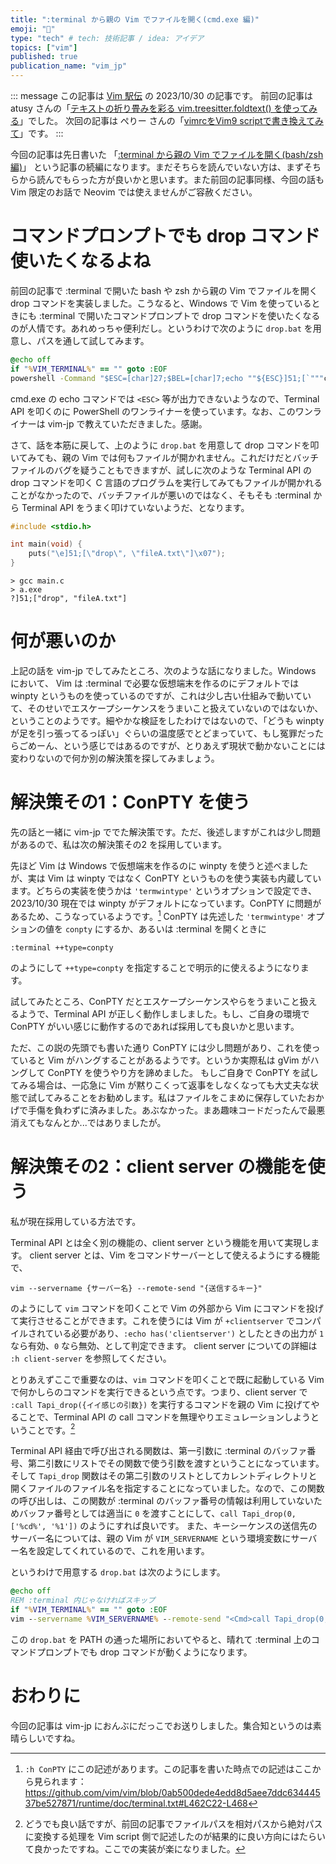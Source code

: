 ```yaml
---
title: ":terminal から親の Vim でファイルを開く(cmd.exe 編)"
emoji: "🔖"
type: "tech" # tech: 技術記事 / idea: アイデア
topics: ["vim"]
published: true
publication_name: "vim_jp"
---
```


::: message
この記事は [Vim 駅伝](https://vim-jp.org/ekiden/) の 2023/10/30 の記事です。
前回の記事は atusy さんの「[テキストの折り畳みを彩る vim.treesitter.foldtext() を使ってみる](https://blog.atusy.net/2023/10/26/treesitter-foldtext/)」でした。
次回の記事は ぺりー さんの「[vimrcをVim9 scriptで書き換えてみて](https://satorunooshie.medium.com/vim9scriptation-of-vimrc-e87b54136bf2)」です。
:::

今回の記事は先日書いた 「[:terminal から親の Vim でファイルを開く(bash/zsh編)](https://zenn.dev/vim_jp/articles/5fdad17d336c6d)」 という記事の続編になります。まだそちらを読んでいない方は、まずそちらから読んでもらった方が良いかと思います。また前回の記事同様、今回の話も Vim 限定のお話で Neovim では使えませんがご容赦ください。

# コマンドプロンプトでも drop コマンド使いたくなるよね

前回の記事で :terminal で開いた bash や zsh から親の Vim でファイルを開く drop コマンドを実装しました。こうなると、Windows で Vim を使っているときにも :terminal で開いたコマンドプロンプトで drop コマンドを使いたくなるのが人情です。あれめっちゃ便利だし。というわけで次のように `drop.bat` を用意し、パスを通して試してみます。

```bat:drop.bat
@echo off
if "%VIM_TERMINAL%" == "" goto :EOF
powershell -Command "$ESC=[char]27;$BEL=[char]7;echo ""${ESC}]51;[`"""call`""", `"""Tapi_drop`""", [`"""%cwd%`""", `"""%1`"""]]${BEL}"""
```

cmd.exe の echo コマンドでは `<ESC>` 等が出力できないようなので、Terminal API を叩くのに PowerShell のワンライナーを使っています。なお、このワンライナーは vim-jp で教えていただきました。感謝。

さて、話を本筋に戻して、上のように `drop.bat` を用意して drop コマンドを叩いてみても、親の Vim では何もファイルが開かれません。これだけだとバッチファイルのバグを疑うこともできますが、試しに次のような Terminal API の drop コマンドを叩く C 言語のプログラムを実行してみてもファイルが開かれることがなかったので、バッチファイルが悪いのではなく、そもそも :terminal から Terminal API をうまく叩けていないようだ、となります。

```c:main.c
#include <stdio.h>

int main(void) {
    puts("\e]51;[\"drop\", \"fileA.txt\"]\x07");
}
```

```:コマンドプロンプト
> gcc main.c
> a.exe
?]51;["drop", "fileA.txt"]
```

# 何が悪いのか

上記の話を vim-jp でしてみたところ、次のような話になりました。Windows において、 Vim は :terminal で必要な仮想端末を作るのにデフォルトでは winpty というものを使っているのですが、これは少し古い仕組みで動いていて、そのせいでエスケープシーケンスをうまいこと扱えていないのではないか、ということのようです。細やかな検証をしたわけではないので、「どうも winpty が足を引っ張ってるっぽい」ぐらいの温度感でとどまっていて、もし冤罪だったらごめーん、という感じではあるのですが、とりあえず現状で動かないことには変わりないので何か別の解決策を探してみましょう。

# 解決策その1：ConPTY を使う

先の話と一緒に vim-jp ででた解決策です。ただ、後述しますがこれは少し問題があるので、私は次の解決策その2 を採用しています。


先ほど Vim は Windows で仮想端末を作るのに winpty を使うと述べましたが、実は Vim は winpty ではなく ConPTY というものを使う実装も内蔵しています。どちらの実装を使うかは `'termwintype'` というオプションで設定でき、2023/10/30 現在では winpty がデフォルトになっています。ConPTY に問題があるため、こうなっているようです。[^1]
ConPTY は先述した `'termwintype'` オプションの値を `conpty` にするか、あるいは :terminal を開くときに

```
:terminal ++type=conpty
```

のようにして `++type=conpty` を指定することで明示的に使えるようになります。


試してみたところ、ConPTY だとエスケープシーケンスやらをうまいこと扱えるようで、Terminal API が正しく動作しましました。もし、ご自身の環境で ConPTY がいい感じに動作するのであれば採用しても良いかと思います。


ただ、この説の先頭でも書いた通り ConPTY には少し問題があり、これを使っていると Vim がハングすることがあるようです。というか実際私は gVim がハングして ConPTY を使うやり方を諦めました。
もしご自身で ConPTY を試してみる場合は、一応急に Vim が黙りこくって返事をしなくなっても大丈夫な状態で試してみることをお勧めします。私はファイルをこまめに保存していたおかげで手傷を負わずに済みました。あぶなかった。まあ趣味コードだったんで最悪消えてもなんとか...ではありましたが。


[^1]: `:h ConPTY` にこの記述があります。この記事を書いた時点での記述はここから見られます：https://github.com/vim/vim/blob/0ab500dede4edd8d5aee7ddc63444537be527871/runtime/doc/terminal.txt#L462C22-L468

# 解決策その2：client server の機能を使う

私が現在採用している方法です。


Terminal API とは全く別の機能の、client server という機能を用いて実現します。
client server とは、Vim をコマンドサーバーとして使えるようにする機能で、

```
vim --servername {サーバー名} --remote-send "{送信するキー}"
```

のようにして `vim` コマンドを叩くことで Vim の外部から Vim にコマンドを投げて実行させることができます。これを使うには Vim が `+clientserver` でコンパイルされている必要があり、`:echo has('clientserver')` としたときの出力が `1` なら有効、`0` なら無効、として判定できます。
client server についての詳細は `:h client-server` を参照してください。

とりあえずここで重要なのは、`vim` コマンドを叩くことで既に起動している Vim で何かしらのコマンドを実行できるという点です。つまり、client server で `:call Tapi_drop({イイ感じの引数})` を実行するコマンドを親の Vim に投げてやることで、Terminal API の call コマンドを無理やりエミュレーションしようということです。[^2]

[^2]: どうでも良い話ですが、前回の記事でファイルパスを相対パスから絶対パスに変換する処理を Vim script 側で記述したのが結果的に良い方向にはたらいて良かったですね。ここでの実装が楽になりました。

Terminal API 経由で呼び出される関数は、第一引数に :terminal のバッファ番号、第二引数にリストでその関数で使う引数を渡すということになっています。そして `Tapi_drop` 関数はその第二引数のリストとしてカレントディレクトリと開くファイルのファイル名を指定することになっていました。なので、この関数の呼び出しは、この関数が :terminal のバッファ番号の情報は利用していないためバッファ番号としては適当に `0` を渡すことにして、`call Tapi_drop(0, ['%cd%', '%1'])` のようにすれば良いです。
また、キーシーケンスの送信先のサーバー名については、親の Vim が `VIM_SERVERNAME` という環境変数にサーバー名を設定してくれているので、これを用います。

というわけで用意する `drop.bat` は次のようにします。

```bat:drop.bat
@echo off
REM :terminal 内じゃなければスキップ
if "%VIM_TERMINAL%" == "" goto :EOF
vim --servername %VIM_SERVERNAME% --remote-send "<Cmd>call Tapi_drop(0, ['%cd%', '%1'])<CR>"
```

この `drop.bat` を PATH の通った場所においてやると、晴れて :terminal 上のコマンドプロンプトでも drop コマンドが動くようになります。

# おわりに

今回の記事は vim-jp におんぶにだっこでお送りしました。集合知というのは素晴らしいですね。
